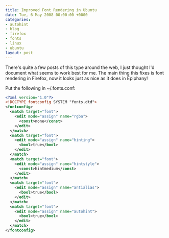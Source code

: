 ```yaml
---
title: Improved Font Rendering in Ubuntu
date: Tue, 6 May 2008 00:00:00 +0000
categories:
- autohint
- blog
- firefox
- fonts
- linux
- ubuntu
layout: post
---
```


There's quite a few posts of this type around the web, I just thought I'd document what seems to work best for me. The main thing this fixes is font rendering in Firefox, now it looks just as nice as it does in Epiphany!

Put the following in ~/.fonts.conf:

``` xml
<?xml version="1.0"?>
<!DOCTYPE fontconfig SYSTEM "fonts.dtd">
<fontconfig>
  <match target="font">
    <edit mode="assign" name="rgba">
      <const>none</const>
    </edit>
  </match>
  <match target="font">
    <edit mode="assign" name="hinting">
      <bool>true</bool>
    </edit>
  </match>
  <match target="font">
    <edit mode="assign" name="hintstyle">
      <const>hintmedium</const>
    </edit>
  </match>
  <match target="font">
    <edit mode="assign" name="antialias">
      <bool>true</bool>
    </edit>
  </match>
  <match target="font">
    <edit mode="assign" name="autohint">
      <bool>true</bool>
    </edit>
  </match>
</fontconfig>
```



